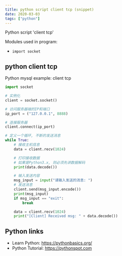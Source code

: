 ```yaml
---
title: python script client tcp (snippet)
date: 2020-03-03
tags: ["python"]
---
```

Python script 'client tcp'


Modules used in program: 
* `import socket`

## python client tcp

Python mysql example: client tcp

```python
import socket

# 实例化
client = socket.socket()

# 访问服务器端的IP和端口
ip_port = ("127.0.0.1", 8888)

# 连接服务器
client.connect(ip_port)

# 定义一个循环, 不断的发送消息
while True:
    # 接收主机信息
    data = client.recv(1024)

    # 打印接收数据
    # 如果是Python3.x, 则必须先讲数据解码
    print(data.decode())

    # 输入发送内容
    msg_input = input("请输入发送的消息: ")
    # 发送消息
    client.send(msg_input.encode())
    print(msg_input)
    if msg_input == "exit":
        break

    data = client.recv(1024)
    print("[Client] Received msg: " + data.decode())


```

## Python links

- Learn Python: https://pythonbasics.org/
- Python Tutorial: https://pythonspot.com
